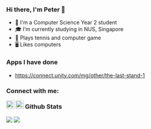 ### Hi there, I'm Peter 👋

- 🏫 I'm a Computer Science Year 2 student
- ‍🎓 I’m currently studying in NUS, Singapore
- 🎾 Plays tennis and computer game
- 🖥 Likes computers 

### Apps I have done
- https://connect.unity.com/mg/other/the-last-stand-1

### Connect with me:

[<img align="left" alt="Stack Overflow" width="22px" src="https://cdn.jsdelivr.net/npm/simple-icons@v3/icons/stackoverflow.svg" />][stackoverflow]
[<img align="left" alt="LinkedIn | LinkedIn" width="22px" src="https://cdn.jsdelivr.net/npm/simple-icons@v3/icons/linkedin.svg" />][linkedin]

### Github Stats

  <img src="https://github-readme-stats.vercel.app/api/top-langs/?username=peter-yeh&include_all_commits=true" />
  <img src="https://github-readme-stats.vercel.app/api?username=peter-yeh&include_all_commits=true" />


[stackoverflow]: https://stackoverflow.com/users/11105288/peter
[linkedin]: https://www.linkedin.com/in/YehYuChun
